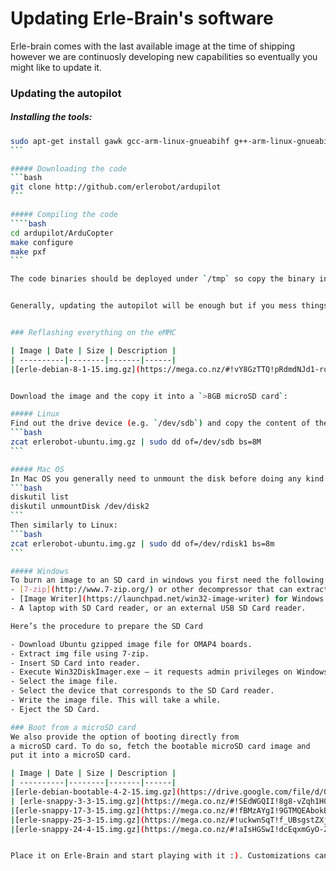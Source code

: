 # Updating Erle-Brain's software

Erle-brain comes with the last available image at the time of shipping however we are continuosly developing new capabilities so eventually you might like to update it. 

### Updating the autopilot

##### Installing the tools:
````bash
sudo apt-get install gawk gcc-arm-linux-gnueabihf g++-arm-linux-gnueabihf
```

##### Downloading the code
```bash
git clone http://github.com/erlerobot/ardupilot
```

##### Compiling the code
````bash
cd ardupilot/ArduCopter
make configure
make pxf
```

The code binaries should be deployed under `/tmp` so copy the binary into `/root` (or modify `/etc/init.d/apm4-startup.sh` and point to the binary you wish).


Generally, updating the autopilot will be enough but if you mess things up we are providing a way to reflash Erle-brain. The easiest way of doing it is using our ready-to-flash images:


### Reflashing everything on the eMMC

| Image | Date | Size | Description |
| ----------|--------|-------|------|
|[erle-debian-8-1-15.img.gz](https://mega.co.nz/#!vY8GzTTQ!pRdmdNJd1-rqdSDliD8SgKuHRrTFV_NRpxtF7p34Fhw)| 8-1-2015 | 1.34 GB | Debian, ROS Hydro (not launched at init), mavros (not launched at init), WiFi (required from the APM binary) |


Download the image and the copy it into a `>8GB microSD card`:

##### Linux
Find out the drive device (e.g. `/dev/sdb`) and copy the content of the image just downloaded:
```bash
zcat erlerobot-ubuntu.img.gz | sudo dd of=/dev/sdb bs=8M
```

##### Mac OS
In Mac OS you generally need to unmount the disk before doing any kind of copying:
```bash
diskutil list
diskutil unmountDisk /dev/disk2
```
Then similarly to Linux:
```bash
zcat erlerobot-ubuntu.img.gz | sudo dd of=/dev/rdisk1 bs=8m
```

##### Windows
To burn an image to an SD card in windows you first need the following tools:
- [7-zip](http://www.7-zip.org/) or other decompressor that can extract gzipped file (extension gz).
- [Image Writer](https://launchpad.net/win32-image-writer) for Windows to write the img file to the SD Card.
- A laptop with SD Card reader, or an external USB SD Card reader.

Here’s the procedure to prepare the SD Card

- Download Ubuntu gzipped image file for OMAP4 boards.
- Extract img file using 7-zip.
- Insert SD Card into reader.
- Execute Win32DiskImager.exe – it requests admin privileges on Windows 7.
- Select the image file.
- Select the device that corresponds to the SD Card reader.
- Write the image file. This will take a while.
- Eject the SD Card.

### Boot from a microSD card
We also provide the option of booting directly from 
a microSD card. To do so, fetch the bootable microSD card image and 
put it into a microSD card. 

| Image | Date | Size | Description |
| ----------|--------|-------|------|
|[erle-debian-bootable-4-2-15.img.gz](https://drive.google.com/file/d/0B6D4e4nVvowdLWp0QVVIckpGUEU/view)| 8-2-2015 | 1.4 GB | Debian, ROS Hydro, mavros (launched at init), WiFi (required from the APM binary) |
| [erle-snappy-3-3-15.img.gz](https://mega.co.nz/#!SEdWGQII!8g8-vZqh1H0drqlVQXvIX1HYcOTarp1QR0jAfm6HsPo) | 3-3-15 | 1.47 GB | Snappy Ubuntu Core for [Erle-Brain](erlerobotics.com/blog/product/erle-brain), includes APM ("apm" service), ROS Indigo preinstalled and launched at init ("ros" service), mavros presintalled (available for superuser) |
|[erle-snappy-17-3-15.img.gz](https://mega.co.nz/#!fBMzAYgI!9GTMQEAbokBlVMSzhkbdj_C2WJtmK5dkmS9Mp8j1Wpc) | 17-3-15 | 1.51 GB | Snappy Ubuntu Core for [Erle-Brain](erlerobotics.com/blog/product/erle-brain), includes APM ("apm" service), ROS Indigo preinstalled and launched at init ("ros" service), mavros presintalled (available for superuser), ROS packages preinstalled as well, APM:Plane and APM:Copter apps installed (only copter running by default)  |
|[erle-snappy-25-3-15.img.gz](https://mega.co.nz/#!uckwnSqT!f_UBsgstZXjnq2cck3M3X9qHRoD2dQbtIq1Ykp8RLFo) | 25-3-15 | 1.51 GB | Snappy Ubuntu Core for [Erle-Brain](erlerobotics.com/blog/product/erle-brain) (ROS, and some nodes launched at init)  |
|[erle-snappy-24-4-15.img.gz](https://mega.co.nz/#!aIsHGSwI!dcEqxmGyO-ZpEIsziyrdkAI2DFK8yjNZ1nXZMivf6wU) | 24-4-15 | 1.62 GB | Snappy Ubuntu Core for [Erle-Brain](erlerobotics.com/blog/product/erle-brain) (ROS, and bridges launched at init)  |


Place it on Erle-Brain and start playing with it :). Customizations can be made editing `/etc/init.d/apm4-startup.sh`.


